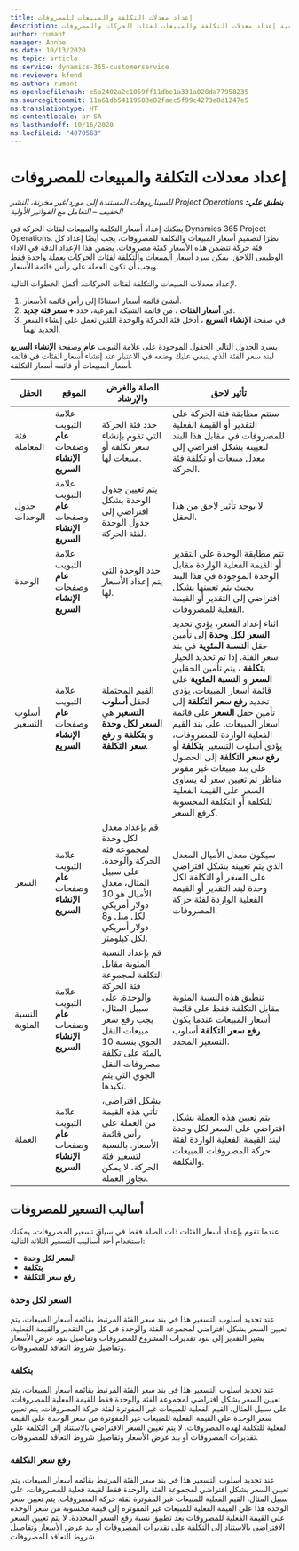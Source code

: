 ```yaml
---
title: إعداد معدلات التكلفة والمبيعات للمصروفات
description: يقدم هذا الموضوع معلومات حول كيفية إعداد معدلات التكلفة والمبيعات لفئات الحركات والمصروفات.
author: rumant
manager: Annbe
ms.date: 10/13/2020
ms.topic: article
ms.service: dynamics-365-customerservice
ms.reviewer: kfend
ms.author: rumant
ms.openlocfilehash: e5a2402a2c1059ff11dbe1a331a028da77958235
ms.sourcegitcommit: 11a61db54119503e82faec5f99c4273e8d1247e5
ms.translationtype: HT
ms.contentlocale: ar-SA
ms.lasthandoff: 10/16/2020
ms.locfileid: "4070563"
---
```

# <a name="set-up-cost-and-sales-rates-for-expenses"></a>إعداد معدلات التكلفة والمبيعات للمصروفات

_**ينطبق علي:** ‏‫Project Operations للسيناريوهات المستندة إلى مورد/غير مخزنة‬، ‏‫النشر الخفيف – التعامل مع الفواتير الأولية‬_

يمكنك إعداد أسعار التكلفة والمبيعات لفئات الحركة في Dynamics 365 Project Operations. نظرًا لتصميم أسعار المبيعات والتكلفة للمصروفات، يجب أيضًا إعداد كل فئة حركة تتضمن هذه الأسعار كفئة مصروفات. يضمن هذا الإعداد الدقة في الأداء الوظيفي اللاحق. يمكن سرد أسعار المبيعات والتكلفة لفئات الحركات بعملة واحدة فقط ويجب أن تكون العملة على رأس قائمة الأسعار.

لإعداد معدلات المبيعات والتكلفة لفئات الحركات، أكمل الخطوات التالية. 

1. أنشئ قائمة أسعار استنادًا إلى رأس قائمة الأسعار. 
2. في **أسعار الفئات** ، من قائمة الشبكة الفرعية، حدد **+ سعر فئة جديد**. 
3. في صفحة **الإنشاء السريع** ، أدخل فئة الحركة والوحدة اللتين تعمل على إنشاء السعر الجديد لهما.

يسرد الجدول التالي الحقول الموجودة على علامة التبويب **عام** وصفحة **الإنشاء السريع** لبند سعر الفئة الذي ينبغي عليك وضعه في الاعتبار عند إنشاء أسعار الفئات في قائمه أسعار المبيعات أو قائمه أسعار التكلفة.

| الحقل | الموقع | الصلة والغرض والإرشاد | تأثير لاحق |
| --- | --- | --- | --- |
| فئة المعاملة | علامة التبويب **عام** وصفحات **الإنشاء السريع** | حدد فئة الحركة التي تقوم بإنشاء سعر تكلفه أو مبيعات لها. | ستتم مطابقة فئة الحركة على التقدير أو القيمة الفعلية للمصروفات في مقابل هذا البند لتعيينه بشكل افتراضي إلى معدل مبيعات أو تكلفة فئة الحركة. |
| جدول الوحدات | علامة التبويب **عام** وصفحات **الإنشاء السريع** | يتم تعيين جدول الوحدة بشكل افتراضي إلى جدول الوحدة لفئة الحركة. | لا يوجد تأثير لاحق من هذا الحقل. |
| الوحدة | علامة التبويب **عام** وصفحات **الإنشاء السريع** | حدد الوحدة التي يتم إعداد الأسعار لها. | تتم مطابقة الوحدة على التقدير أو القيمة الفعلية الواردة مقابل الوحدة الموجودة في هذا البند بحيث يتم تعيينها بشكل افتراضي إلى التقدير أو القيمة الفعلية للمصروفات. |
| أسلوب التسعير | علامة التبويب **عام** وصفحات **الإنشاء السريع** | القيم المحتملة لحقل **أسلوب التسعير** هي **السعر لكل وحدة** و **بتكلفة** و **رفع سعر التكلفة**. | اثناء إعداد السعر، يؤدي تحديد **السعر لكل وحدة** إلى تأمين حقل **النسبة المئوية** في بند سعر الفئة. إذا تم تحديد الخيار **بتكلفة** ، يتم تأمين الحقلين **السعر** و **النسبة المئوية** على قائمة أسعار المبيعات. يؤدي تحديد **رفع سعر التكلفة** إلى تأمين حقل **السعر** على قائمة أسعار المبيعات. على بند القيم الفعلية الواردة للمصروفات، يؤدي أسلوب التسعير **بتكلفة** أو **رفع سعر التكلفة** إلى الحصول على بند مبيعات غير مفوتر مناظر تم تعيين سعر له يساوي السعر على القيمة الفعلية للتكلفة أو التكلفة المحسوبة كرفع السعر. |
| السعر | علامة التبويب **عام** وصفحات **الإنشاء السريع** | قم بإعداد معدل لكل وحدة لمجموعة فئة الحركة والوحدة. على سبيل المثال، معدل الأميال هو 10 دولار أمريكي لكل ميل و8 دولار أمريكي لكل كيلومتر. | سيكون معدل الأميال المعدل الذي يتم تعيينه بشكل افتراضي على السعر أو التكلفة لكل وحدة لبند التقدير أو القيمة الفعلية الواردة لفئة حركة المصروفات.|
| النسبة المئوية | علامة التبويب **عام** وصفحات **الإنشاء السريع** | قم بإعداد النسبة المئوية مقابل التكلفة لمجموعة فئة الحركة والوحدة. على سبيل المثال، يجب رفع سعر مبيعات النقل الجوي بنسبه 10 بالمئة على تكلفة مصروفات النقل الجوي التي يتم تكبدها. | تنطبق هذه النسبة المئوية مقابل التكلفة فقط على قائمة أسعار المبيعات عندما يكون **رفع سعر التكلفة** أسلوب التسعير المحدد. |
| ‏‏العملة | علامة التبويب **عام** وصفحات **الإنشاء السريع** | بشكل افتراضي، تأتي هذه القيمة من العملة على رأس قائمة الأسعار. بالنسبة لتسعير فئة الحركة، لا يمكن تجاوز العملة. | يتم تعيين هذه العملة بشكل افتراضي على السعر لكل وحدة لبند القيمة الفعلية الواردة لفئة حركة المصروفات للمبيعات والتكلفة. |

## <a name="pricing-methods-for-expenses"></a>أساليب التسعير للمصروفات

عندما تقوم بإعداد أسعار الفئات ذات الصلة فقط في سياق تسعير المصروفات، يمكنك استخدام أحد أساليب التسعير الثلاثة التالية:

- **السعر لكل وحدة**
- **بتكلفة**
- **رفع سعر التكلفة**

### <a name="price-per-unit"></a>السعر لكل وحدة
عند تحديد أسلوب التسعير هذا في بند سعر الفئة المرتبط بقائمه أسعار المبيعات، يتم تعيين السعر بشكل افتراضي لمجموعة الفئة والوحدة في كل من التقدير والقيمة الفعلية. يشير التقدير إلى بنود تقديرات المشروع للمصروفات وتفاصيل بنود عرض الأسعار وتفاصيل شروط التعاقد للمصروفات.

### <a name="at-cost"></a>بتكلفة
عند تحديد أسلوب التسعير هذا في بند سعر الفئة المرتبط بقائمه أسعار المبيعات، يتم تعيين السعر بشكل افتراضي لمجموعة الفئة والوحدة فقط للقيمة الفعلية للمصروفات. على سبيل المثال، القيم الفعلية للمبيعات غير المفوترة لفئة حركة المصروفات. يتم تعيين سعر الوحدة علي القيمة الفعلية للمبيعات غير المفوترة من سعر الوحدة على القيمة الفعلية للتكلفة لهذه المصروفات. لا يتم تعيين السعر الافتراضي بالاستناد إلى التكلفة على تقديرات المصروفات أو بند عرض الأسعار وتفاصيل شروط التعاقد للمصروفات.

### <a name="markup-over-cost"></a>رفع سعر التكلفة
عند تحديد أسلوب التسعير هذا في بند سعر الفئة المرتبط بقائمه أسعار المبيعات، يتم تعيين السعر بشكل افتراضي لمجموعة الفئة والوحدة فقط لقيمة فعلية للمصروفات. على سبيل المثال، القيم الفعلية للمبيعات غير المفوترة لفئة حركة المصروفات. يتم تعيين سعر الوحدة هذا علي القيمة الفعلية للمبيعات غير المفوترة إلى قيمة محسوبة من سعر الوحدة على القيمة الفعلية للمصروفات بعد تطبيق نسبة رفع السعر المحددة. لا يتم تعيين السعر الافتراضي بالاستناد إلى التكلفة على تقديرات المصروفات أو بند عرض الأسعار وتفاصيل شروط التعاقد للمصروفات.

